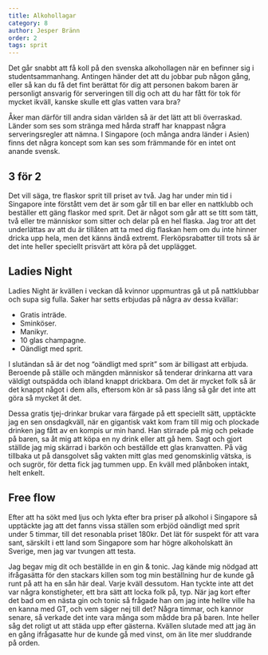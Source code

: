 ```yaml
---
title: Alkohollagar
category: 8
author: Jesper Bränn
order: 2
tags: sprit
---
```


Det går snabbt att få koll på den svenska alkohollagen när en befinner sig i studentsammanhang. Antingen händer det att du jobbar pub någon gång, eller så kan du få det fint berättat för dig att personen bakom baren är personligt ansvarig för serveringen till dig och att du har fått för tok för mycket ikväll, kanske skulle ett glas vatten vara bra?

Åker man därför till andra sidan världen så är det lätt att bli överraskad. Länder som ses som stränga med hårda straff har knappast några serveringsregler att nämna. I Singapore (och många andra länder i Asien) finns det några koncept som kan ses som främmande för en intet ont anande svensk.

## 3 för 2
Det vill säga, tre flaskor sprit till priset av två. Jag har under min tid i Singapore inte förstått vem det är som går till en bar eller en nattklubb och beställer ett gäng flaskor med sprit. Det är något som går att se titt som tätt, två eller tre människor som sitter och delar på en hel flaska. Jag tror att det underlättas av att du är tillåten att ta med dig flaskan hem om du inte hinner dricka upp hela, men det känns ändå extremt. Flerköpsrabatter till trots så är det inte heller speciellt prisvärt att köra på det upplägget.

## Ladies Night
Ladies Night är kvällen i veckan då kvinnor uppmuntras gå ut på nattklubbar och supa sig fulla. Saker har setts erbjudas på några av dessa kvällar:

* Gratis inträde.
* Sminköser.
* Manikyr.
* 10 glas champagne.
* Oändligt med sprit.

I slutändan så är det nog “oändligt med sprit” som är billigast att erbjuda. Beroende på ställe och mängden människor så tenderar drinkarna att vara väldigt outspädda och ibland knappt drickbara. Om det är mycket folk så är det knappt något i dem alls, eftersom kön är så pass lång så går det inte att göra så mycket åt det.

Dessa gratis tjej-drinkar brukar vara färgade på ett speciellt sätt, upptäckte jag en sen onsdagkväll, när en gigantisk vakt kom fram till mig och plockade drinken jag fått av en kompis ur min hand. Han stirrade på mig och pekade på baren, sa åt mig att köpa en ny drink eller att gå hem. Sagt och gjort ställde jag mig skärrad i barkön och beställde ett glas kranvatten. På väg tillbaka ut på dansgolvet såg vakten mitt glas med genomskinlig vätska, is och sugrör, för detta fick jag tummen upp. En kväll med plånboken intakt, helt enkelt.

## Free flow
Efter att ha sökt med ljus och lykta efter bra priser på alkohol i Singapore så upptäckte jag att det fanns vissa ställen som erbjöd oändligt med sprit under 5 timmar, till det resonabla priset 180kr. Det lät för suspekt för att vara sant, särskilt i ett land som Singapore som har högre alkoholskatt än Sverige, men jag var tvungen att testa. 

Jag begav mig dit och beställde in en gin & tonic. Jag kände mig nödgad att ifrågasätta för den stackars killen som tog min beställning hur de kunde gå runt på att ha en sån här deal. Varje kväll dessutom. Han tyckte inte att det var några konstigheter, ett bra sätt att locka folk på, typ. När jag kort efter det bad om en nästa gin och tonic så frågade han om jag inte hellre ville ha en kanna med GT, och vem säger nej till det? Några timmar, och kannor senare, så verkade det inte vara många som mådde bra på baren. Inte heller såg det roligt ut att städa upp efter gästerna. Kvällen slutade med att jag än en gång ifrågasatte hur de kunde gå med vinst, om än lite mer sluddrande på orden. 
